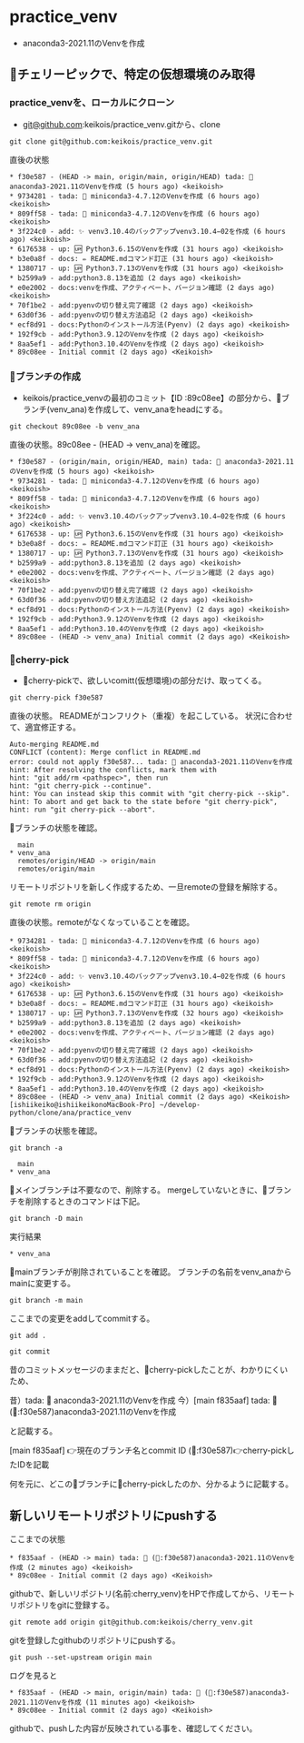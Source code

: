 # practice_venv
- anaconda3-2021.11のVenvを作成

## 🍒チェリーピックで、特定の仮想環境のみ取得
### practice_venvを、ローカルにクローン
- git@github.com:keikois/practice_venv.gitから、clone
```
git clone git@github.com:keikois/practice_venv.git
```
直後の状態
```
* f30e587 - (HEAD -> main, origin/main, origin/HEAD) tada: 🎉 anaconda3-2021.11のVenvを作成 (5 hours ago) <keikoish>
* 9734281 - tada: 🎉 miniconda3-4.7.12のVenvを作成 (6 hours ago) <keikoish>
* 809ff58 - tada: 🎉 miniconda3-4.7.12のVenvを作成 (6 hours ago) <keikoish>
* 3f224c0 - add: ✨ venv3.10.4のバックアップvenv3.10.4−02を作成 (6 hours ago) <keikoish>
* 6176538 - up: 🆙 Python3.6.15のVenvを作成 (31 hours ago) <keikoish>
* b3e0a8f - docs: ✏️ README.mdコマンド訂正 (31 hours ago) <keikoish>
* 1380717 - up: 🆙 Python3.7.13のVenvを作成 (31 hours ago) <keikoish>
* b2599a9 - add:python3.8.13を追加 (2 days ago) <keikoish>
* e0e2002 - docs:venvを作成、アクティベート、バージョン確認 (2 days ago) <keikoish>
* 70f1be2 - add:pyenvの切り替え完了確認 (2 days ago) <keikoish>
* 63d0f36 - add:pyenvの切り替え方法追記 (2 days ago) <keikoish>
* ecf8d91 - docs:Pythonのインストール方法(Pyenv) (2 days ago) <keikoish>
* 192f9cb - add:Python3.9.12のVenvを作成 (2 days ago) <keikoish>
* 8aa5ef1 - add:Python3.10.4のVenvを作成 (2 days ago) <keikoish>
* 89c08ee - Initial commit (2 days ago) <Keikoish>
```
### 🌿ブランチの作成
- keikois/practice_venvの最初のコミット【ID :89c08ee】の部分から、🌿ブランチ(venv_ana)を作成して、venv_anaをheadにする。
```
git checkout 89c08ee -b venv_ana
```
直後の状態。89c08ee - (HEAD -> venv_ana)を確認。
```
* f30e587 - (origin/main, origin/HEAD, main) tada: 🎉 anaconda3-2021.11のVenvを作成 (5 hours ago) <keikoish>
* 9734281 - tada: 🎉 miniconda3-4.7.12のVenvを作成 (6 hours ago) <keikoish>
* 809ff58 - tada: 🎉 miniconda3-4.7.12のVenvを作成 (6 hours ago) <keikoish>
* 3f224c0 - add: ✨ venv3.10.4のバックアップvenv3.10.4−02を作成 (6 hours ago) <keikoish>
* 6176538 - up: 🆙 Python3.6.15のVenvを作成 (31 hours ago) <keikoish>
* b3e0a8f - docs: ✏️ README.mdコマンド訂正 (31 hours ago) <keikoish>
* 1380717 - up: 🆙 Python3.7.13のVenvを作成 (31 hours ago) <keikoish>
* b2599a9 - add:python3.8.13を追加 (2 days ago) <keikoish>
* e0e2002 - docs:venvを作成、アクティベート、バージョン確認 (2 days ago) <keikoish>
* 70f1be2 - add:pyenvの切り替え完了確認 (2 days ago) <keikoish>
* 63d0f36 - add:pyenvの切り替え方法追記 (2 days ago) <keikoish>
* ecf8d91 - docs:Pythonのインストール方法(Pyenv) (2 days ago) <keikoish>
* 192f9cb - add:Python3.9.12のVenvを作成 (2 days ago) <keikoish>
* 8aa5ef1 - add:Python3.10.4のVenvを作成 (2 days ago) <keikoish>
* 89c08ee - (HEAD -> venv_ana) Initial commit (2 days ago) <Keikoish>
```
### 🍒cherry-pick
- 🍒cherry-pickで、欲しいcomitt(仮想環境)の部分だけ、取ってくる。
```
git cherry-pick f30e587
```

直後の状態。
READMEがコンフリクト（重複）を起こしている。
状況に合わせて、適宜修正する。
```
Auto-merging README.md
CONFLICT (content): Merge conflict in README.md
error: could not apply f30e587... tada: 🎉 anaconda3-2021.11のVenvを作成
hint: After resolving the conflicts, mark them with
hint: "git add/rm <pathspec>", then run
hint: "git cherry-pick --continue".
hint: You can instead skip this commit with "git cherry-pick --skip".
hint: To abort and get back to the state before "git cherry-pick",
hint: run "git cherry-pick --abort".
```
🌿ブランチの状態を確認。
```
  main
* venv_ana
  remotes/origin/HEAD -> origin/main
  remotes/origin/main
```
リモートリポジトリを新しく作成するため、一旦remoteの登録を解除する。
```
git remote rm origin
```
直後の状態。remoteがなくなっていることを確認。
```
* 9734281 - tada: 🎉 miniconda3-4.7.12のVenvを作成 (6 hours ago) <keikoish>
* 809ff58 - tada: 🎉 miniconda3-4.7.12のVenvを作成 (6 hours ago) <keikoish>
* 3f224c0 - add: ✨ venv3.10.4のバックアップvenv3.10.4−02を作成 (6 hours ago) <keikoish>
* 6176538 - up: 🆙 Python3.6.15のVenvを作成 (31 hours ago) <keikoish>
* b3e0a8f - docs: ✏️ README.mdコマンド訂正 (31 hours ago) <keikoish>
* 1380717 - up: 🆙 Python3.7.13のVenvを作成 (32 hours ago) <keikoish>
* b2599a9 - add:python3.8.13を追加 (2 days ago) <keikoish>
* e0e2002 - docs:venvを作成、アクティベート、バージョン確認 (2 days ago) <keikoish>
* 70f1be2 - add:pyenvの切り替え完了確認 (2 days ago) <keikoish>
* 63d0f36 - add:pyenvの切り替え方法追記 (2 days ago) <keikoish>
* ecf8d91 - docs:Pythonのインストール方法(Pyenv) (2 days ago) <keikoish>
* 192f9cb - add:Python3.9.12のVenvを作成 (2 days ago) <keikoish>
* 8aa5ef1 - add:Python3.10.4のVenvを作成 (2 days ago) <keikoish>
* 89c08ee - (HEAD -> venv_ana) Initial commit (2 days ago) <Keikoish>
[ishiikeiko@ishiikeikonoMacBook-Pro] ~/develop-python/clone/ana/practice_venv

```
🌿ブランチの状態を確認。
```
git branch -a 
```
```
  main
* venv_ana
```
🌿メインブランチは不要なので、削除する。
mergeしていないときに、🌿ブランチを削除するときのコマンドは下記。
```
git branch -D main
```
実行結果
```
* venv_ana
```
🌿mainブランチが削除されていることを確認。
ブランチの名前をvenv_anaからmainに変更する。
```
git branch -m main
```
ここまでの変更をaddしてcommitする。
```
git add .
```
```
git commit
```
昔のコミットメッセージのままだと、🍒cherry-pickしたことが、わかりにくいため、

昔）tada: 🎉 anaconda3-2021.11のVenvを作成
今）[main f835aaf] tada: 🎉 (🍒:f30e587)anaconda3-2021.11のVenvを作成

と記載する。

[main f835aaf] 👉現在のブランチ名とcommit ID
(🍒:f30e587)👉cherry-pickしたIDを記載

何を元に、どこの🌿ブランチに🍒cherry-pickしたのか、分かるように記載する。

## 新しいリモートリポジトリにpushする
ここまでの状態
```
* f835aaf - (HEAD -> main) tada: 🎉 (🍒:f30e587)anaconda3-2021.11のVenvを作成 (2 minutes ago) <keikoish>
* 89c08ee - Initial commit (2 days ago) <Keikoish>
```
githubで、新しいリポジトリ(名前:cherry_venv)をHPで作成してから、リモートリポジトリをgitに登録する。
```
git remote add origin git@github.com:keikois/cherry_venv.git
```
gitを登録したgithubのリポジトリにpushする。
```
git push --set-upstream origin main
```
ログを見ると
```
* f835aaf - (HEAD -> main, origin/main) tada: 🎉 (🍒:f30e587)anaconda3-2021.11のVenvを作成 (11 minutes ago) <keikoish>
* 89c08ee - Initial commit (2 days ago) <Keikoish>
```
githubで、pushした内容が反映されている事を、確認してください。